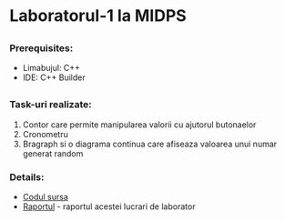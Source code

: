 # **Laboratorul-1 la MIDPS**

##

### **Prerequisites:**

 * Limabujul: C++
 * IDE: C++ Builder
 
##

### **Task-uri realizate:**

1. Contor care permite manipularea valorii cu ajutorul butonaelor
2. Cronometru
3. Bragraph si o diagrama continua care afiseaza valoarea unui numar generat random 

### **Details:**

* [Codul sursa](https://github.com/ProfirAndrei/MIDPS/tree/master/Lab-1/source-code)
* [Raportul](https://github.com/ProfirAndrei/MIDPS/tree/master/Lab-1/raport-lab-1.pdf) - raportul acestei lucrari de laborator
